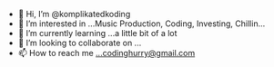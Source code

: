 - 👋 Hi, I’m @komplikatedkoding
- 👀 I’m interested in ...Music Production, Coding, Investing, Chillin...
- 🌱 I’m currently learning ...a little bit of a lot
- 💞️ I’m looking to collaborate on ...
- 📫 How to reach me ...codinghurry@gmail.com

<!---
komplikatedkoding/komplikatedkoding is a ✨ special ✨ repository because its `README.md` (this file) appears on your GitHub profile.
You can click the Preview link to take a look at your changes.
--->
